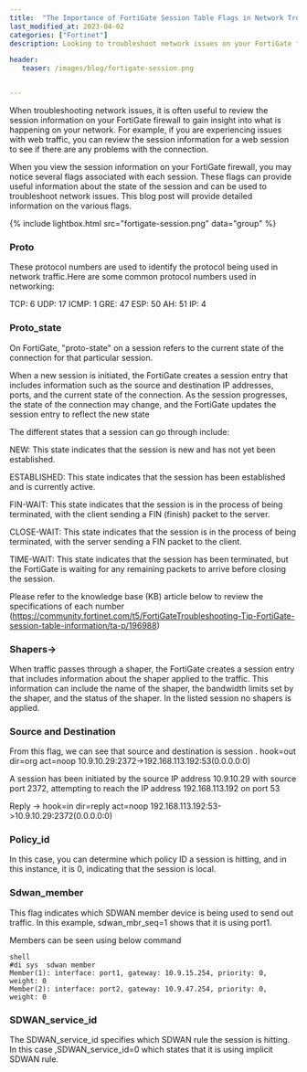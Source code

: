 ```yaml
---
title:  "The Importance of FortiGate Session Table Flags in Network Troubleshooting"
last_modified_at: 2023-04-02
categories: ["Fortinet"]
description: Looking to troubleshoot network issues on your FortiGate firewall? Gain valuable insights by reviewing the session table, which provides information about the state of each session passing through your firewall. This blog post delves into the various flags you may encounter, such as Proto and Proto_state, which indicate the protocol number being used and the current state of the connection for a given session. Other flags, such as Shapers, Source and Destination, Reply, Policy_id, SDWAN_member, and SDWAN_service_id, provide further details about the session and can be useful in diagnosing network issues. Learn more about these flags and how they can be used to troubleshoot network problems by checking out the provided knowledge base article.

header:
   teaser: /images/blog/fortigate-session.png


---
```


When troubleshooting network issues, it is often useful to review the session information on your FortiGate firewall to gain insight into what is happening on your network. For example, if you are experiencing issues with web traffic, you can review the session information for a web session to see if there are any problems with the connection.

When you view the session information on your FortiGate firewall, you may notice several flags associated with each session. These flags can provide useful information about the state of the session and can be used to troubleshoot network issues. This blog post will provide detailed information on the various flags.

{% include lightbox.html src="fortigate-session.png" data="group" %}
 

### Proto  

 These protocol numbers are used to identify the protocol being used in network traffic.Here are some common protocol numbers used in networking:

 TCP: 6
 UDP: 17
 ICMP: 1
 GRE: 47
 ESP: 50
 AH: 51
 IP: 4


### Proto_state 

 On FortiGate, "proto-state" on a session refers to the current state of the connection for that particular session.

 When a new session is initiated, the FortiGate creates a session entry that includes information such as the source and destination IP addresses, ports, and the current state of the connection. As the session progresses, the state of the connection may change, and the FortiGate updates the session entry to reflect the new state

 The different states that a session can go through include:

 NEW: This state indicates that the session is new and has not yet been established.

 ESTABLISHED: This state indicates that the session has been established and is currently active.

 FIN-WAIT: This state indicates that the session is in the process of being terminated, with the client sending a FIN (finish) packet to the server.

 CLOSE-WAIT: This state indicates that the session is in the process of being terminated, with the server sending a FIN packet to the client.

 TIME-WAIT: This state indicates that the session has been terminated, but the FortiGate is waiting for any remaining packets to arrive before closing the session.

 Please refer to the knowledge base (KB) article below to review the specifications of each number
 (https://community.fortinet.com/t5/FortiGateTroubleshooting-Tip-FortiGate-session-table-information/ta-p/196988)

 ### Shapers-> 
 
 When traffic passes through a shaper, the FortiGate creates a session entry that includes information about the shaper applied to the traffic. This information can include the name of the shaper, the bandwidth limits set by the shaper, and the status of the shaper. In the listed session no shapers is applied.

### Source and Destination 

 From this flag, we can see that source and destination is session . 
 hook=out dir=org act=noop 10.9.10.29:2372->192.168.113.192:53(0.0.0.0:0) 
 
 A session has been initiated by the source IP address 10.9.10.29 with source port 2372, attempting to reach the IP address 192.168.113.192 on port 53
 
 Reply ->
 hook=in dir=reply act=noop 192.168.113.192:53->10.9.10.29:2372(0.0.0.0:0)

### Policy_id

 In this case, you can determine which policy ID a session is hitting, and in this instance, it is 0, indicating that the session is local.

### Sdwan_member

 This flag indicates which SDWAN member device is being used to send out traffic. In this example, sdwan_mbr_seq=1 shows that it is using port1.

 Members can be seen using below command  

 ```
 shell
 #di sys  sdwan member
 Member(1): interface: port1, gateway: 10.9.15.254, priority: 0, weight: 0
 Member(2): interface: port2, gateway: 10.9.47.254, priority: 0, weight: 0
 ```

### SDWAN_service_id

 The SDWAN_service_id specifies which SDWAN rule the session is hitting. In this case ,SDWAN_service_id=0 which states that it is using implicit SDWAN rule.
